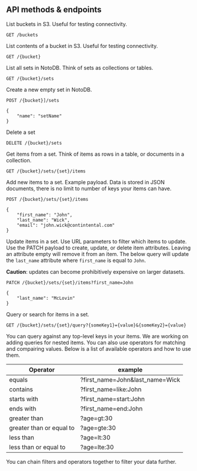 
## API methods & endpoints

List buckets in S3. Useful for testing connectivity.

```
GET /buckets
```

List contents of a bucket in S3. Useful for testing connectivity.

```
GET /{bucket}
```

List all sets in NotoDB. Think of sets as collections or tables.

```
GET /{bucket}/sets
```

Create a new empty set in NotoDB.

```
POST /{bucket}]/sets

{
    "name": "setName"
}
```

Delete a set

```
DELETE /{bucket}/sets
```

Get items from a set. Think of items as rows in a table, or documents in a collection.

```
GET /{bucket}/sets/{set}/items
```

Add new items to a set. Example payload. Data is stored in JSON documents, there is no limit to number of keys your items can have.

```
POST /{bucket}/sets/{set}/items

{
    "first_name": "John",
    "last_name": "Wick",
    "email": "john.wick@contintental.com"
}
```
Update items in a set. Use URL parameters to filter which items to update. Use the PATCH payload to create, update, or delete item attributes. Leaving an attribute empty will remove it from an item. The below query will update the `last_name` attribute where `first_name` is equal to `John`.


**Caution**: updates can become prohibitively expensive on larger datasets. 

```
PATCH /{bucket}/sets/{set}/items?first_name=John

{
    "last_name": "McLovin"
}
```

Query or search for items in a set.

```
GET /{bucket}/sets/{set}/query?{someKey1}={value}&{someKey2}={value}

```
You can query against any top-level keys in your items. We are working on adding queries for nested items. You can also use operators for matching and compairing values. Below is a list of available operators and how to use them.

Operator | example
--- | ---
equals | ?first_name=John&last_name=Wick 
contains | ?first_name=like:John 
starts with | ?first_name=start:John 
ends with | ?first_name=end:John 
greater than | ?age=gt:30 
greater than or equal to | ?age=gte:30 
less than | ?age=lt:30 
less than or equal to | ?age=lte:30 

You can chain filters and operators together to filter your data further.
